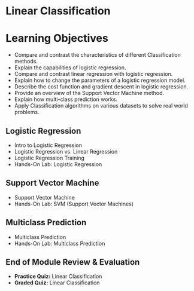 # Linear Classification
# Learning Objectives
- Compare and contrast the characteristics of different Classification methods.
- Explain the capabilities of logistic regression.
- Compare and contrast linear regression with logistic regression.
- Explain how to change the parameters of a logistic regression model.
- Describe the cost function and gradient descent in logistic regression.
- Provide an overview of the Support Vector Machine method.
- Explain how multi-class prediction works.
- Apply Classification algorithms on various datasets to solve real world problems.
## Logistic Regression
- Intro to Logistic Regression
- Logistic Regression vs. Linear Regression
- Logistic Regression Training
- Hands-On Lab: Logistic Regression
## Support Vector Machine
- Support Vector Machine
- Hands-On Lab: SVM (Support Vector Machines)
## Multiclass Prediction
- Multiclass Prediction
- Hands-On Lab: Multiclass Prediction
## End of Module Review & Evaluation
- **Practice Quiz:** Linear Classification
- **Graded Quiz:** Linear Classification
